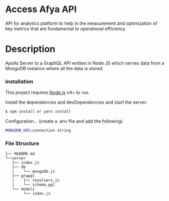# Access Afya API

API for analytics platform to help in the measurement and optimization of key metrics that are fundamental to operational efficiency

# Description

Apollo Server to a GraphQL API written in Node JS which serves data from a MongoDB instance where all the data is stored.

### Installation

This project requires [Node.js](https://nodejs.org/) v4+ to run.

Install the dependencies and devDependencies and start the server.

```sh
$ npm install or yarn install
```

Configuration...
(create a .env file and add the following)

```sh
MONGODB_URI=connection string
```

### File Structure

```
├── README.md
└──server
   ├── index.js
   ├── db
   |    └── mongoDb.js
   ├── grapql
   |    ├── resolvers.js
   |    └── schema.gql
   └── models
        └── index.js
```
